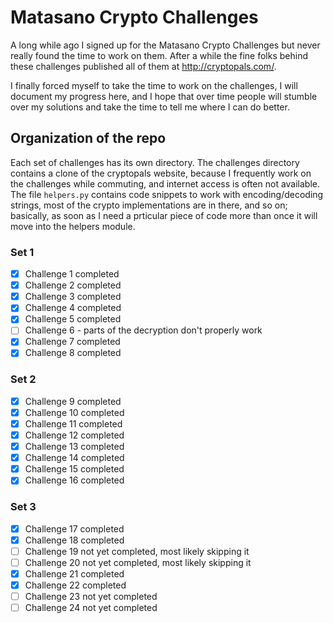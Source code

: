 # Matasano Crypto Challenges
A long while ago I signed up for the Matasano Crypto Challenges but never really
found the time to work on them. After a while the fine folks behind these
challenges published all of them at http://cryptopals.com/.

I finally forced myself to take the time to work on the challenges, I will
document my progress here, and I hope that over time people will stumble over my
solutions and take the time to tell me where I can do better.
## Organization of the repo
Each set of challenges has its own directory. The challenges directory contains
a clone of the cryptopals website, because I frequently work on the challenges
while commuting, and internet access is often not available. The file `helpers.py`
contains code snippets to work with encoding/decoding strings, most of the crypto
implementations are in there, and so on; basically, as soon as I need a prticular
piece of code more than once it will move into the helpers module.

### Set 1
- [X] Challenge 1 completed
- [X] Challenge 2 completed
- [X] Challenge 3 completed
- [X] Challenge 4 completed
- [X] Challenge 5 completed
- [ ] Challenge 6 - parts of the decryption don't properly work
- [X] Challenge 7 completed
- [X] Challenge 8 completed

### Set 2
- [X] Challenge 9 completed
- [X] Challenge 10 completed
- [X] Challenge 11 completed
- [X] Challenge 12 completed
- [X] Challenge 13 completed
- [X] Challenge 14 completed
- [X] Challenge 15 completed
- [X] Challenge 16 completed

### Set 3
- [X] Challenge 17 completed
- [X] Challenge 18 completed
- [ ] Challenge 19 not yet completed, most likely skipping it
- [ ] Challenge 20 not yet completed, most likely skipping it
- [X] Challenge 21 completed
- [X] Challenge 22 completed
- [ ] Challenge 23 not yet completed
- [ ] Challenge 24 not yet completed
